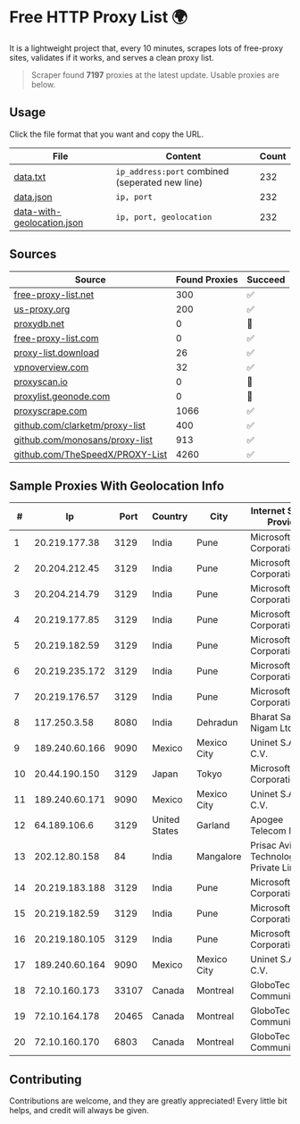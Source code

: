 
# Free HTTP Proxy List 🌍

It is a lightweight project that, every 10 minutes, scrapes lots of free-proxy sites, validates if it works, and serves a clean proxy list.


> Scraper found **7197** proxies at the latest update. Usable proxies are below.

## Usage

Click the file format that you want and copy the URL.


|File|Content|Count|
|----|-------|-----|
|[data.txt](https://raw.githubusercontent.com/themiralay/Proxy-List-World/master/data.txt)|`ip_address:port` combined (seperated new line)|232|
|[data.json](https://raw.githubusercontent.com/themiralay/Proxy-List-World/master/data.json)|`ip, port`|232|
|[data-with-geolocation.json](https://raw.githubusercontent.com/themiralay/Proxy-List-World/master/data-with-geolocation.json)|`ip, port, geolocation`|232|

## Sources

|Source|Found Proxies|Succeed|
|------|-------------|-------|
|[free-proxy-list.net](https://free-proxy-list.net)|300|✅|
|[us-proxy.org](https://www.us-proxy.org)|200|✅|
|[proxydb.net](http://proxydb.net)|0|🚫|
|[free-proxy-list.com](https://free-proxy-list.com/?page=&port=&type%5B%5D=http&type%5B%5D=https&up_time=0&search=Search)|0|✅|
|[proxy-list.download](https://www.proxy-list.download/HTTP)|26|✅|
|[vpnoverview.com](https://vpnoverview.com/privacy/anonymous-browsing/free-proxy-servers)|32|✅|
|[proxyscan.io](https://www.proxyscan.io)|0|🚫|
|[proxylist.geonode.com](https://proxylist.geonode.com/api/proxy-list?limit=300&page=1&sort_by=lastChecked&sort_type=desc&protocols=http,https)|0|🚫|
|[proxyscrape.com](https://api.proxyscrape.com/v2/?request=displayproxies&protocol=http&timeout=10000&country=all&ssl=all&anonymity=all)|1066|✅|
|[github.com/clarketm/proxy-list](https://raw.githubusercontent.com/clarketm/proxy-list/master/proxy-list-raw.txt)|400|✅|
|[github.com/monosans/proxy-list](https://raw.githubusercontent.com/monosans/proxy-list/main/proxies/http.txt)|913|✅|
|[github.com/TheSpeedX/PROXY-List](https://raw.githubusercontent.com/TheSpeedX/PROXY-List/master/http.txt)|4260|✅|


## Sample Proxies With Geolocation Info

|#|Ip|Port|Country|City|Internet Service Provider|
|-|--|----|-------|----|-------------------------|
|1|20.219.177.38|3129|India|Pune|Microsoft Corporation|
|2|20.204.212.45|3129|India|Pune|Microsoft Corporation|
|3|20.204.214.79|3129|India|Pune|Microsoft Corporation|
|4|20.219.177.85|3129|India|Pune|Microsoft Corporation|
|5|20.219.182.59|3129|India|Pune|Microsoft Corporation|
|6|20.219.235.172|3129|India|Pune|Microsoft Corporation|
|7|20.219.176.57|3129|India|Pune|Microsoft Corporation|
|8|117.250.3.58|8080|India|Dehradun|Bharat Sanchar Nigam Ltd|
|9|189.240.60.166|9090|Mexico|Mexico City|Uninet S.A. de C.V.|
|10|20.44.190.150|3129|Japan|Tokyo|Microsoft Corporation|
|11|189.240.60.171|9090|Mexico|Mexico City|Uninet S.A. de C.V.|
|12|64.189.106.6|3129|United States|Garland|Apogee Telecom Inc.|
|13|202.12.80.158|84|India|Mangalore|Prisac Aviation Technologies Private Limited|
|14|20.219.183.188|3129|India|Pune|Microsoft Corporation|
|15|20.219.182.59|3129|India|Pune|Microsoft Corporation|
|16|20.219.180.105|3129|India|Pune|Microsoft Corporation|
|17|189.240.60.164|9090|Mexico|Mexico City|Uninet S.A. de C.V.|
|18|72.10.160.173|33107|Canada|Montreal|GloboTech Communications|
|19|72.10.164.178|20465|Canada|Montreal|GloboTech Communications|
|20|72.10.160.170|6803|Canada|Montreal|GloboTech Communications|



## Contributing

Contributions are welcome, and they are greatly appreciated! Every
little bit helps, and credit will always be given.

